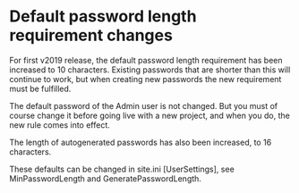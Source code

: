 # Default password length requirement changes 

For first v2019 release, the default password length requirement has been increased to 10 characters. Existing passwords that are shorter than this will continue to work, but when creating new passwords the new requirement must be fulfilled.

The default password of the Admin user is not changed. But you must of course change it before going live with a new project, and when you do, the new rule comes into effect.

The length of autogenerated passwords has also been increased, to 16 characters.

These defaults can be changed in site.ini [UserSettings], see MinPasswordLength and GeneratePasswordLength.
